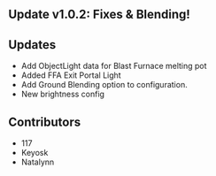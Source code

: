 ## Update v1.0.2: Fixes & Blending!

## Updates
* Add ObjectLight data for Blast Furnace melting pot
* Added FFA Exit Portal Light
* Add Ground Blending option to configuration.
* New brightness config
## Contributors
* 117
* Keyosk
* Natalynn

